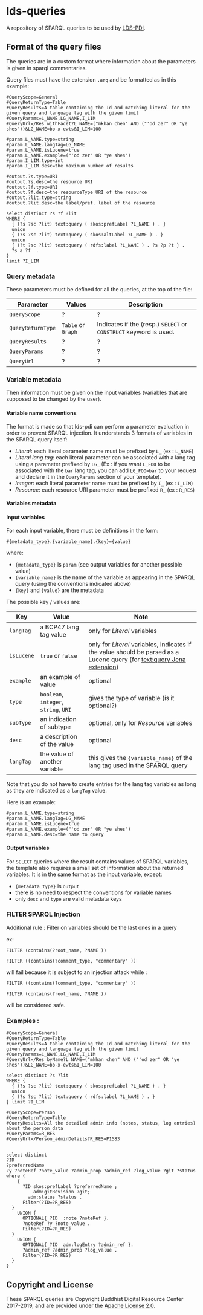 # lds-queries 

A repository of SPARQL queries to be used by [LDS-PDI](https://github.com/buda-base/lds-pdi/).

## Format of the query files

The queries are in a custom format where information about the parameters is given in sparql commentaries.

Query files must have the extension `.arq` and be formatted as in this example:

```sparql
#QueryScope=General
#QueryReturnType=Table
#QueryResults=A table containing the Id and matching literal for the given query and language tag with the given limit
#QueryParams=L_NAME,LG_NAME,I_LIM
#QueryUrl=/Res_withFacet?L_NAME=("mkhan chen" AND ("'od zer" OR "ye shes"))&LG_NAME=bo-x-ewts&I_LIM=100

#param.L_NAME.type=string
#param.L_NAME.langTag=LG_NAME
#param.L_NAME.isLucene=true
#param.L_NAME.example=("'od zer" OR "ye shes")
#param.I_LIM.type=int
#param.I_LIM.desc=the maximum number of results

#output.?s.type=URI
#output.?s.desc=the resource URI
#output.?f.type=URI
#output.?f.desc=the resourceType URI of the resource
#output.?lit.type=string
#output.?lit.desc=the label/pref. label of the resource

select distinct ?s ?f ?lit
WHERE {
  { (?s ?sc ?lit) text:query ( skos:prefLabel ?L_NAME ) . }
  union
  { (?s ?sc ?lit) text:query ( skos:altLabel ?L_NAME ) . }
  union
  { (?t ?sc ?lit) text:query ( rdfs:label ?L_NAME ) . ?s ?p ?t } .
  ?s a ?f  .
}
limit ?I_LIM
```

### Query metadata

These parameters must be defined for all the queries, at the top of the file:

| Parameter | Values | Description |
| ----- | ----- | ----- |
| `QueryScope` | ? | ? |
| `QueryReturnType` | `Table` or `Graph` | Indicates if the (resp.) `SELECT` or `CONSTRUCT` keyword is used. |
| `QueryResults` | ? | ? |
| `QueryParams` | ? | ? |
| `QueryUrl` | ? | ? |


### Variable metadata

Then information must be given on the input variables (variables that are supposed to be changed by the user).

#### Variable name conventions

The format is made so that lds-pdi can perform a parameter evaluation in order to prevent SPARQL injection. It understands 3 formats of variables in the SPARQL query itself:

- *Literal*: each literal parameter name must be prefixed by `L_` (ex : `L_NAME`)
- *Literal lang tag*: each literal parameter can be associated with a lang tag using a parameter prefixed by `LG_` (Ex : if you want `L_FOO` to be associated with the `bar` lang tag, you can add `LG_FOO=bar` to your request and declare it in the `QueryParams` section of your template).
- *Integer*: each literal parameter name must be prefixed by `I_` (ex : `I_LIM`)
- *Resource*: each resource URI parameter must be prefixed `R_` (ex : `R_RES`)

#### Variables metadata

#### Input variables

For each input variable, there must be definitions in the form:

```sparql
#{metadata_type}.{variable_name}.{key}={value}
```

where:
- `{metadata_type}` is `param` (see output variables for another possible value)
- `{variable_name}` is the name of the variable as appearing in the SPARQL query (using the conventions indicated above)
- `{key}` and `{value}` are the metadata

The possible key / values are:

| Key | Value | Note |
| ----- | ----- | ----- |
| `langTag` | a BCP47 lang tag value | only for *Literal* variables |
| `isLucene` | `true` or `false` | only for *Literal* variables, indicates if the value should be parsed as a Lucene query (for [text:query Jena extension](https://jena.apache.org/documentation/query/text-query.html)) |
| `example` | an example of value | optional |
| `type` | `boolean`, `integer`, `string`, `URI` | gives the type of variable (is it optional?) |
| `subType` | an indication of subtype | optional, only for *Resource* variables |
| `desc` | a description of the value | optional |
| `langTag` | the value of another variable | this gives the `{variable_name}` of the lang tag used in the SPARQL query |

Note that you do not have to create entries for the lang tag variables as long as they are indicated as a `langTag` value.

Here is an example:

```sparql
#param.L_NAME.type=string
#param.L_NAME.langTag=LG_NAME
#param.L_NAME.isLucene=true
#param.L_NAME.example=("'od zer" OR "ye shes")
#param.L_NAME.desc=the name to query
```

#### Output variables

For `SELECT` queries where the result contains values of SPARQL variables, the template also requires a small set of information about the returned variables. It is in the same format as the input variable, except:
- `{metadata_type}` is `output`
- there is no need to respect the conventions for variable names
- only `desc` and `type` are valid metadata keys


### FILTER SPARQL Injection

Additional rule : Filter on variables should be the last ones in a query

ex:

```sparql
FILTER (contains(?root_name, ?NAME ))

FILTER ((contains(?comment_type, "commentary" ))
```

will fail because it is subject to an injection attack while :

```sparql
FILTER ((contains(?comment_type, "commentary" ))

FILTER (contains(?root_name, ?NAME ))
```

will be considered safe.


### Examples :


```sparql
#QueryScope=General
#QueryReturnType=Table
#QueryResults=A table containing the Id and matching literal for the given query and language tag with the given limit
#QueryParams=L_NAME,LG_NAME,I_LIM
#QueryUrl=/Res_byName?L_NAME=("mkhan chen" AND ("'od zer" OR "ye shes"))&LG_NAME=bo-x-ewts&I_LIM=100

select distinct ?s ?lit
WHERE {
  { (?s ?sc ?lit) text:query ( skos:prefLabel ?L_NAME ) . }
  union
  { (?s ?sc ?lit) text:query ( rdfs:label ?L_NAME ) . }
} limit ?I_LIM

```


```sparql
#QueryScope=Person
#QueryReturnType=Table
#QueryResults=All the detailed admin info (notes, status, log entries) about the person data
#QueryParams=R_RES
#QueryUrl=/Person_adminDetails?R_RES=P1583


select distinct
?ID
?preferredName
?y ?noteRef ?note_value ?admin_prop ?admin_ref ?log_value ?git ?status
where {
    {
      ?ID skos:prefLabel ?preferredName ;
          adm:gitRevision ?git;
        adm:status ?status .
      Filter(?ID=?R_RES)
  }
    UNION {
      OPTIONAL{ ?ID  :note ?noteRef }.
      ?noteRef ?y ?note_value .
      Filter(?ID=?R_RES)
  }
    UNION {
      OPTIONAL{ ?ID  adm:logEntry ?admin_ref }.
      ?admin_ref ?admin_prop ?log_value .
      Filter(?ID=?R_RES)
  }
}
```

## Copyright and License

These SPARQL queries are Copyright Buddhist Digital Resource Center 2017-2019, and are provided under the [Apache License 2.0](LICENSE).
